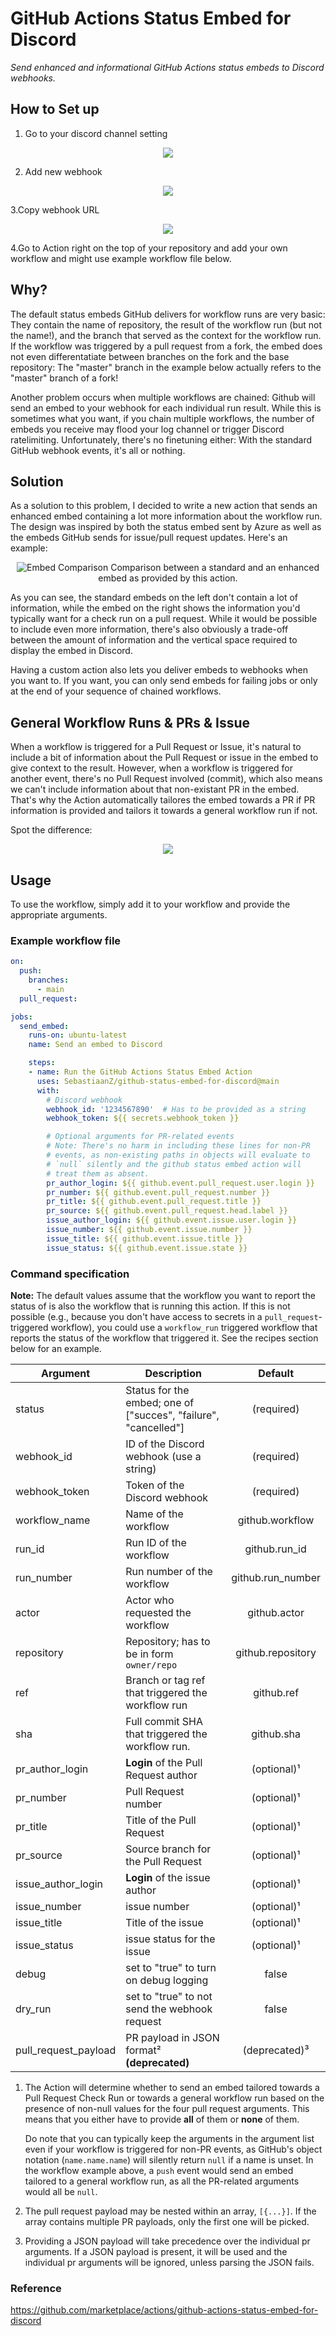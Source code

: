 # GitHub Actions Status Embed for Discord
_Send enhanced and informational GitHub Actions status embeds to Discord webhooks._

## How to Set up 
1. Go to your discord channel setting
<p align="center">
  <img src=https://user-images.githubusercontent.com/69992661/135781315-04dfd52d-cdf2-42c4-9a7f-1d6495698489.png>
</p>

2. Add new webhook
<p align="center">
  <img src=https://user-images.githubusercontent.com/69992661/135781399-10a68f20-9f26-48bf-b79e-1bc7507081e3.png>
</p>

3.Copy webhook URL
<p align="center">
 <img src =https://user-images.githubusercontent.com/69992661/135781964-d269d4d0-47fa-45e8-80d7-bcc4abc1d9e0.png>
</p>

4.Go to Action right on the top of your repository and add your own workflow and might use example workflow file below.

## Why?

The default status embeds GitHub delivers for workflow runs are very basic: They contain the name of repository, the result of the workflow run (but not the name!), and the branch that served as the context for the workflow run. If the workflow was triggered by a pull request from a fork, the embed does not even differentatiate between branches on the fork and the base repository: The "master" branch in the example below actually refers to the "master" branch of a fork!

Another problem occurs when multiple workflows are chained: Github will send an embed to your webhook for each individual run result. While this is sometimes what you want, if you chain multiple workflows, the number of embeds you receive may flood your log channel or trigger Discord ratelimiting. Unfortunately, there's no finetuning either: With the standard GitHub webhook events, it's all or nothing.

## Solution

As a solution to this problem, I decided to write a new action that sends an enhanced embed containing a lot more information about the workflow run. The design was inspired by both the status embed sent by Azure as well as the embeds GitHub sends for issue/pull request updates. Here's an example:

<p align="center">
  <img src="https://raw.githubusercontent.com/SebastiaanZ/github-status-embed-for-discord/main/img/embed_comparison.png" title="Embed Comparison">
  Comparison between a standard and an enhanced embed as provided by this action.
</p>

As you can see, the standard embeds on the left don't contain a lot of information, while the embed on the right shows the information you'd typically want for a check run on a pull request. While it would be possible to include even more information, there's also obviously a trade-off between the amount of information and the vertical space required to display the embed in Discord.

Having a custom action also lets you deliver embeds to webhooks when you want to. If you want, you can only send embeds for failing jobs or only at the end of your sequence of chained workflows.

## General Workflow Runs & PRs & Issue

When a workflow is triggered for a Pull Request or Issue, it's natural to include a bit of information about the Pull Request or issue in the embed to give context to the result. However, when a workflow is triggered for another event, there's no Pull Request involved (commit), which also means we can't include information about that non-existant PR in the embed. That's why the Action automatically tailores the embed towards a PR if PR information is provided and tailors it towards a general workflow run if not.

Spot the difference:

<p align="center">
  <img src=https://user-images.githubusercontent.com/69992661/135782266-69f6eac1-7b61-4842-8bf1-9dcb944e4496.png>
</p>



## Usage

To use the workflow, simply add it to your workflow and provide the appropriate arguments.

### Example workflow file

```yaml
on:
  push:
    branches:
      - main
  pull_request:

jobs:
  send_embed:
    runs-on: ubuntu-latest
    name: Send an embed to Discord

    steps:
    - name: Run the GitHub Actions Status Embed Action
      uses: SebastiaanZ/github-status-embed-for-discord@main
      with:
        # Discord webhook
        webhook_id: '1234567890'  # Has to be provided as a string
        webhook_token: ${{ secrets.webhook_token }}

        # Optional arguments for PR-related events
        # Note: There's no harm in including these lines for non-PR
        # events, as non-existing paths in objects will evaluate to
        # `null` silently and the github status embed action will
        # treat them as absent.
        pr_author_login: ${{ github.event.pull_request.user.login }}
        pr_number: ${{ github.event.pull_request.number }}
        pr_title: ${{ github.event.pull_request.title }}
        pr_source: ${{ github.event.pull_request.head.label }}
        issue_author_login: ${{ github.event.issue.user.login }}
        issue_number: ${{ github.event.issue.number }}
        issue_title: ${{ github.event.issue.title }}
        issue_status: ${{ github.event.issue.state }}
```

### Command specification

**Note:** The default values assume that the workflow you want to report the status of is also the workflow that is running this action. If this is not possible (e.g., because you don't have access to secrets in a `pull_request`-triggered workflow), you could use a `workflow_run` triggered workflow that reports the status of the workflow that triggered it. See the recipes section below for an example.

| Argument | Description | Default |
| --- | --- | :---: |
| status | Status for the embed; one of ["succes", "failure", "cancelled"] | (required) |
| webhook_id | ID of the Discord webhook (use a string) | (required) |
| webhook_token | Token of the Discord webhook | (required) |
| workflow_name | Name of the workflow | github.workflow |
| run_id | Run ID of the workflow | github.run_id |
| run_number | Run number of the workflow  | github.run_number |
| actor | Actor who requested the workflow | github.actor |
| repository | Repository; has to be in form `owner/repo` | github.repository |
| ref | Branch or tag ref that triggered the workflow run | github.ref |
| sha | Full commit SHA that triggered the workflow run. | github.sha |
| pr_author_login | **Login** of the Pull Request author | (optional)¹ |
| pr_number | Pull Request number | (optional)¹ |
| pr_title | Title of the Pull Request | (optional)¹ |
| pr_source | Source branch for the Pull Request | (optional)¹ |
| issue_author_login | **Login** of the issue author | (optional)¹ |
| issue_number | issue number | (optional)¹ |
| issue_title | Title of the issue | (optional)¹ |
| issue_status |issue status for the issue | (optional)¹ |
| debug | set to "true" to turn on debug logging | false |
| dry_run | set to "true" to not send the webhook request | false |
| pull_request_payload | PR payload in JSON format² **(deprecated)** | (deprecated)³ |

1) The Action will determine whether to send an embed tailored towards a Pull Request Check Run or towards a general workflow run based on the presence of non-null values for the four pull request arguments. This means that you either have to provide **all** of them or **none** of them.

    Do note that you can typically keep the arguments in the argument list even if your workflow is triggered for non-PR events, as GitHub's object notation (`name.name.name`) will silently return `null` if a name is unset. In the workflow example above, a `push` event would send an embed tailored to a general workflow run, as all the PR-related arguments would all be `null`.

2) The pull request payload may be nested within an array, `[{...}]`. If the array contains multiple PR payloads, only the first one will be picked.

3) Providing a JSON payload will take precedence over the individual pr arguments. If a JSON payload is present, it will be used and the individual pr arguments will be ignored, unless parsing the JSON fails.

### Reference
https://github.com/marketplace/actions/github-actions-status-embed-for-discord
